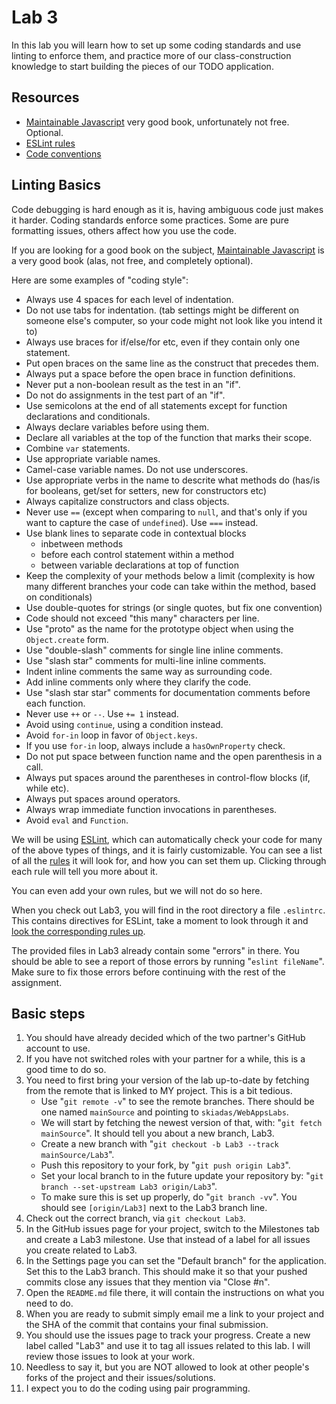 # Lab 3

In this lab you will learn how to set up some coding standards and use linting to enforce them, and practice more of our class-construction knowledge to start building the pieces of our TODO application.

## Resources

- [Maintainable Javascript](http://shop.oreilly.com/product/0636920025245.do) very good book, unfortunately not free. Optional.
- [ESLint rules](http://eslint.org/docs/rules/)
- [Code conventions](http://eslint.org/docs/developer-guide/code-conventions.html)

## Linting Basics

Code debugging is hard enough as it is, having ambiguous code just makes it harder. Coding standards enforce some practices. Some are pure formatting issues, others affect how you use the code.

If you are looking for a good book on the subject, [Maintainable Javascript](http://shop.oreilly.com/product/0636920025245.do) is a very good book (alas, not free, and completely optional).

Here are some examples of "coding style":

- Always use 4 spaces for each level of indentation.
- Do not use tabs for indentation. (tab settings might be different on someone else's computer, so your code might not look like you intend it to)
- Always use braces for if/else/for etc, even if they contain only one statement.
- Put open braces on the same line as the construct that precedes them.
- Always put a space before the open brace in function definitions.
- Never put a non-boolean result as the test in an "if".
- Do not do assignments in the test part of an "if".
- Use semicolons at the end of all statements except for function declarations and conditionals.
- Always declare variables before using them.
- Declare all variables at the top of the function that marks their scope.
- Combine `var` statements.
- Use appropriate variable names.
- Camel-case variable names. Do not use underscores.
- Use appropriate verbs in the name to descrite what methods do (has/is for booleans, get/set for setters, new for constructors etc)
- Always capitalize constructors and class objects.
- Never use `==` (except when comparing to `null`, and that's only if you want to capture the case of `undefined`). Use `===` instead.
- Use blank lines to separate code in contextual blocks
    - inbetween methods
    - before each control statement within a method
    - between variable declarations at top of function
- Keep the complexity of your methods below a limit (complexity is how many different branches your code can take within the method, based on conditionals)
- Use double-quotes for strings (or single quotes, but fix one convention)
- Code should not exceed "this many" characters per line.
- Use "proto" as the name for the prototype object when using the `Object.create` form.
- Use "double-slash" comments for single line inline comments.
- Use "slash star" comments for multi-line inline comments.
- Indent inline comments the same way as surrounding code.
- Add inline comments only where they clarify the code.
- Use "slash star star" comments for documentation comments before each function.
- Never use `++` or `--`. Use `+= 1` instead.
- Avoid using `continue`, using a condition instead.
- Avoid `for-in` loop in favor of `Object.keys`.
- If you use `for-in` loop, always include a `hasOwnProperty` check.
- Do not put space between function name and the open parenthesis in a call.
- Always put spaces around the parentheses in control-flow blocks (if, while etc).
- Always put spaces around operators.
- Always wrap immediate function invocations in parentheses.
- Avoid `eval` and `Function`.

We will be using [ESLint](http://eslint.org/), which can automatically check your code for many of the above types of things, and it is fairly customizable. You can see a list of all the [rules](http://eslint.org/docs/rules/) it will look for, and how you can set them up. Clicking through each rule will tell you more about it.

You can even add your own rules, but we will not do so here.

When you check out Lab3, you will find in the root directory a file `.eslintrc`. This contains directives for ESLint, take a moment to look through it and [look the corresponding rules up](http://eslint.org/docs/rules/).

The provided files in Lab3 already contain some "errors" in there. You should be able to see a report of those errors by running "`eslint fileName`". Make sure to fix those errors before continuing with the rest of the assignment.

## Basic steps

1. You should have already decided which of the two partner's GitHub account to use.
2. If you have not switched roles with your partner for a while, this is a good time to do so.
3. You need to first bring your version of the lab up-to-date by fetching from the remote that is linked to MY project. This is a bit tedious.
    - Use "`git remote -v`" to see the remote branches. There should be one named `mainSource` and pointing to `skiadas/WebAppsLabs`.
    - We will start by fetching the newest version of that, with: "`git fetch mainSource`". It should tell you about a new branch, Lab3.
    - Create a new branch with "`git checkout -b Lab3 --track mainSource/Lab3`".
    - Push this repository to your fork, by "`git push origin Lab3`".
    - Set your local branch to in the future update your repository by: "`git branch --set-upstream Lab3 origin/Lab3`".
    - To make sure this is set up properly, do "`git branch -vv`". You should see `[origin/Lab3]` next to the Lab3 branch line.
4. Check out the correct branch, via `git checkout Lab3`.
5. In the GitHub issues page for your project, switch to the Milestones tab and create a Lab3 milestone. Use that instead of a label for all issues you create related to Lab3.
6. In the Settings page you can set the "Default branch" for the application. Set this to the Lab3 branch. This should make it so that your pushed commits close any issues that they mention via "Close #n".
7. Open the `README.md` file there, it will contain the instructions on what you need to do.
8. When you are ready to submit simply email me a link to your project and the SHA of the commit that contains your final submission.
9. You should use the issues page to track your progress. Create a new label called "Lab3" and use it to tag all issues related to this lab. I will review those issues to look at your work.
10. Needless to say it, but you are NOT allowed to look at other people's forks of the project and their issues/solutions.
11. I expect you to do the coding using pair programming.
